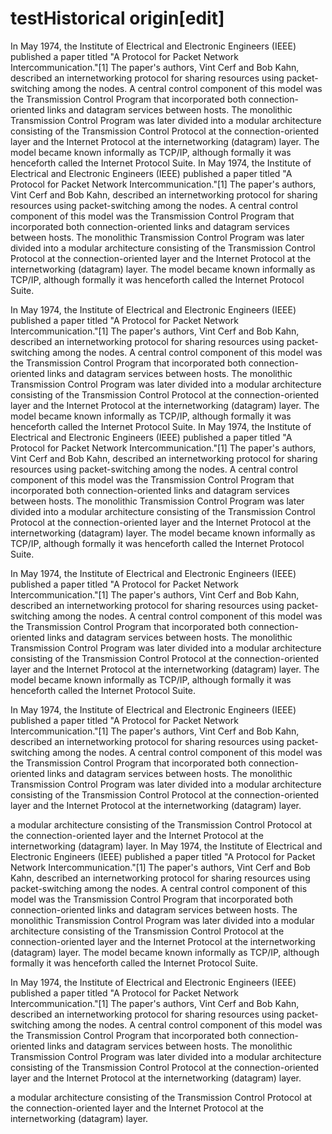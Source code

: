 # testHistorical origin[edit]
In May 1974, the Institute of Electrical and Electronic Engineers (IEEE) published a paper titled "A Protocol for Packet Network Intercommunication."[1] The paper's authors, Vint Cerf and Bob Kahn, described an internetworking protocol for sharing resources using packet-switching among the nodes. A central control component of this model was the Transmission Control Program that incorporated both connection-oriented links and datagram services between hosts. The monolithic Transmission Control Program was later divided into a modular architecture consisting of the Transmission Control Protocol at the connection-oriented layer and the Internet Protocol at the internetworking (datagram) layer. The model became known informally as TCP/IP, although formally it was henceforth called the Internet Protocol Suite.
In May 1974, the Institute of Electrical and Electronic Engineers (IEEE) published a paper titled "A Protocol for Packet Network Intercommunication."[1] The paper's authors, Vint Cerf and Bob Kahn, described an internetworking protocol for sharing resources using packet-switching among the nodes. A central control component of this model was the Transmission Control Program that incorporated both connection-oriented links and datagram services between hosts. The monolithic Transmission Control Program was later divided into a modular architecture consisting of the Transmission Control Protocol at the connection-oriented layer and the Internet Protocol at the internetworking (datagram) layer. The model became known informally as TCP/IP, although formally it was henceforth called the Internet Protocol Suite.

In May 1974, the Institute of Electrical and Electronic Engineers (IEEE) published a paper titled "A Protocol for Packet Network Intercommunication."[1] The paper's authors, Vint Cerf and Bob Kahn, described an internetworking protocol for sharing resources using packet-switching among the nodes. A central control component of this model was the Transmission Control Program that incorporated both connection-oriented links and datagram services between hosts. The monolithic Transmission Control Program was later divided into a modular architecture consisting of the Transmission Control Protocol at the connection-oriented layer and the Internet Protocol at the internetworking (datagram) layer. The model became known informally as TCP/IP, although formally it was henceforth called the Internet Protocol Suite.
In May 1974, the Institute of Electrical and Electronic Engineers (IEEE) published a paper titled "A Protocol for Packet Network Intercommunication."[1] The paper's authors, Vint Cerf and Bob Kahn, described an internetworking protocol for sharing resources using packet-switching among the nodes. A central control component of this model was the Transmission Control Program that incorporated both connection-oriented links and datagram services between hosts. The monolithic Transmission Control Program was later divided into a modular architecture consisting of the Transmission Control Protocol at the connection-oriented layer and the Internet Protocol at the internetworking (datagram) layer. The model became known informally as TCP/IP, although formally it was henceforth called the Internet Protocol Suite.

In May 1974, the Institute of Electrical and Electronic Engineers (IEEE) published a paper titled "A Protocol for Packet Network Intercommunication."[1] The paper's authors, Vint Cerf and Bob Kahn, described an internetworking protocol for sharing resources using packet-switching among the nodes. A central control component of this model was the Transmission Control Program that incorporated both connection-oriented links and datagram services between hosts. The monolithic Transmission Control Program was later divided into a modular architecture consisting of the Transmission Control Protocol at the connection-oriented layer and the Internet Protocol at the internetworking (datagram) layer. The model became known informally as TCP/IP, although formally it was henceforth called the Internet Protocol Suite.


In May 1974, the Institute of Electrical and Electronic Engineers (IEEE) published a paper titled "A Protocol for Packet Network Intercommunication."[1] The paper's authors, Vint Cerf and Bob Kahn, described an internetworking protocol for sharing resources using packet-switching among the nodes. A central control component of this model was the Transmission Control Program that incorporated both connection-oriented links and datagram services between hosts. The monolithic Transmission Control Program was later divided into a modular architecture consisting of the Transmission Control Protocol at the connection-oriented layer and the Internet Protocol at the internetworking (datagram) layer. 

a modular architecture consisting of the Transmission Control Protocol at the connection-oriented layer and the Internet Protocol at the internetworking (datagram) layer. 
In May 1974, the Institute of Electrical and Electronic Engineers (IEEE) published a paper titled "A Protocol for Packet Network Intercommunication."[1] The paper's authors, Vint Cerf and Bob Kahn, described an internetworking protocol for sharing resources using packet-switching among the nodes. A central control component of this model was the Transmission Control Program that incorporated both connection-oriented links and datagram services between hosts. The monolithic Transmission Control Program was later divided into a modular architecture consisting of the Transmission Control Protocol at the connection-oriented layer and the Internet Protocol at the internetworking (datagram) layer. The model became known informally as TCP/IP, although formally it was henceforth called the Internet Protocol Suite.


In May 1974, the Institute of Electrical and Electronic Engineers (IEEE) published a paper titled "A Protocol for Packet Network Intercommunication."[1] The paper's authors, Vint Cerf and Bob Kahn, described an internetworking protocol for sharing resources using packet-switching among the nodes. A central control component of this model was the Transmission Control Program that incorporated both connection-oriented links and datagram services between hosts. The monolithic Transmission Control Program was later divided into a modular architecture consisting of the Transmission Control Protocol at the connection-oriented layer and the Internet Protocol at the internetworking (datagram) layer. 

a modular architecture consisting of the Transmission Control Protocol at the connection-oriented layer and the Internet Protocol at the internetworking (datagram) layer. 
